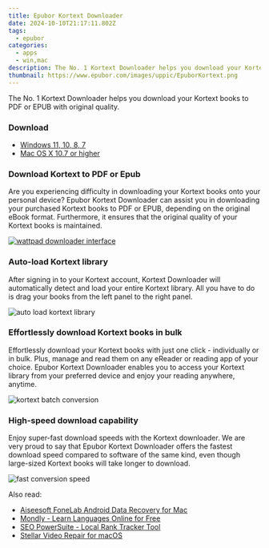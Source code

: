 ```yaml
---
title: Epubor Kortext Downloader
date: 2024-10-10T21:17:11.802Z
tags: 
  - epubor
categories: 
  - apps
  - win,mac
description: The No. 1 Kortext Downloader helps you download your Kortext books to PDF or EPUB with original quality.
thumbnail: https://www.epubor.com/images/uppic/EpuborKortext.png
---
```


The No. 1 Kortext Downloader helps you download your Kortext books to PDF or EPUB with original quality.

### Download

- [Windows 11, 10, 8, 7](https://secure.2checkout.com/order/checkout.php?QTY=1&AFFILIATE=108875&CART=1&CARD=2&DESIGN_TYPE=2&CURRENCY=USD&ORDERSTYLE=nLWooJa5iLg=&PAY_TYPE=PAYPAL&PRODS=40649478&OPTIONS40649478=LAlife)
- [Mac OS X 10.7 or higher](https://secure.2checkout.com/order/checkout.php?QTY=1&AFFILIATE=108875&CART=1&CARD=2&DESIGN_TYPE=2&CURRENCY=USD&ORDERSTYLE=nLWooJa5iLg=&PAY_TYPE=PAYPAL&PRODS=40713021&OPTIONS40713021=LAlife)

### Download Kortext to PDF or Epub

Are you experiencing difficulty in downloading your Kortext books onto your personal device? Epubor Kortext Downloader can assist you in downloading your purchased Kortext books to PDF or EPUB, depending on the original eBook format. Furthermore, it ensures that the original quality of your Kortext books is maintained.

[![wattpad downloader interface](https://www.epubor.com/images/uppic/download-kortext-successfully-playbutton.png)](https://www.youtube.com/watch?v=VJAAIBMVcnQ)

### Auto-load Kortext library

After signing in to your Kortext account, Kortext Downloader will automatically detect and load your entire Kortext library. All you have to do is drag your books from the left panel to the right panel.

![auto load kortext library](https://www.epubor.com/kortext-downloader.htmlimages/uppic/auto-load-library-kortext.png)

### Effortlessly download Kortext books in bulk

Effortlessly download your Kortext books with just one click - individually or in bulk. Plus, manage and read them on any eReader or reading app of your choice. Epubor Kortext Downloader enables you to access your Kortext library from your preferred device and enjoy your reading anywhere, anytime.

![kortext batch conversion](https://www.epubor.com/images/uppic/kortext-batch-download-1.png)

### High-speed download capability

Enjoy super-fast download speeds with the Kortext downloader. We are very proud to say that Epubor Kortext Downloader offers the fastest download speed compared to software of the same kind, even though large-sized Kortext books will take longer to download.

![fast conversion speed](https://www.epubor.com/images/fast-conversion.png)

<ins class="adsbygoogle"
      style="display:block"
      data-ad-client="ca-pub-7571918770474297"
      data-ad-slot="8358498916"
      data-ad-format="auto"
      data-full-width-responsive="true"></ins>

<span class="atpl-alsoreadstyle">Also read:</span>
<div><ul>
<li><a href="https://tools.techidaily.com/aiseesoft-android-data-recovery-for-mac/"><u>Aiseesoft FoneLab Android Data Recovery for Mac</u></a></li>
<li><a href="https://tools.techidaily.com/mondly/download/"><u>Mondly - Learn Languages Online for Free</u></a></li>
<li><a href="https://tools.techidaily.com/link-assistant-rank-tracker-local-rankings/"><u>SEO PowerSuite - Local Rank Tracker Tool</u></a></li>
<li><a href="https://tools.techidaily.com/stellar-video-repair-for-mac/"><u>Stellar Video Repair for macOS</u></a></li>
</ul></div>

